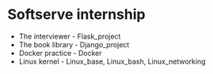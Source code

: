 # Softserve internship

- The interviewer - Flask_project 
- The book library - Django_project
- Docker practice - Docker
- Linux kernel - Linux_base, Linux_bash, Linux_networking
